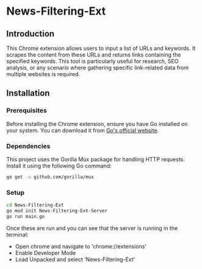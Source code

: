 # News-Filtering-Ext


## Introduction
This Chrome extension allows users to input a list of URLs and keywords. It scrapes the content from these URLs and returns links containing the specified keywords. This tool is particularly useful for research, SEO analysis, or any scenario where gathering specific link-related data from multiple websites is required.

## Installation

### Prerequisites
Before installing the Chrome extension, ensure you have Go installed on your system. You can download it from [Go's official website](https://golang.org/dl/).

### Dependencies
This project uses the Gorilla Mux package for handling HTTP requests. Install it using the following Go command:

```bash
go get -u github.com/gorilla/mux
```
### Setup
```bash
cd News-Filtering-Ext
go mod init News-Filtering-Ext-Server
go run main.go
```
Once these are run and you can see that the server is running in the terminal:
 * Open chrome and navigate to 'chrome://extensions'
 * Enable Developer Mode
 * Load Unpacked and select 'News-Filtering-Ext'

